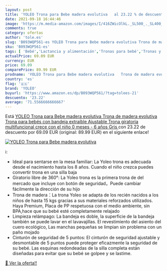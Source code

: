 ```yaml
---
layout: post
title: 'YOLEO Trona para Bebe madera evolutiva   al 23.22 % de descuento'
date: 2021-09-18 16:44:46
image: 'https://m.media-amazon.com/images/I/416ZWicOlkL._SL500_._SL400_.jpg'
comments: true
category: ofertas
author: 'tole.es'
slug: 'B093WQP561-es YOLEO Trona para Bebe madera evolutiva Trona de madera...'
sku: 'B093WQP561-es'
tags: [ 'Bebé','Lactancia y alimentación','Tronas para bebé','Tronas y asientos','bebe','bebés','trona','yoleo', ]
actualPrice: 69.09 EUR
currency: EUR
price: 69.09
comparePrice: 89.99 EUR
prodname: 'YOLEO Trona para Bebe madera evolutiva   Trona de madera evolutiva  Trona para bebés con bandeja extraíble  Ajustable Trona giratoria multifuncional  crece con el niño 0 meses - 6 años   Gris '
country: 'es'
flag: '🇪🇸'
brand: 'YOLEO'
buyurl: 'https://www.amazon.es/dp/B093WQP561/?tag=tolees-21'
descuento: '23.22'
average: '71.5566666666667'
---
```


Está [YOLEO Trona para Bebe madera evolutiva   Trona de madera evolutiva  Trona para bebés con bandeja extraíble  Ajustable Trona giratoria multifuncional  crece con el niño 0 meses - 6 años   Gris ](https://www.amazon.es/dp/B093WQP561/?tag=tolees-21) con 23.22 de descuento por 69.09 EUR (original: 89.99 EUR) en el siguiente enlace!

[![YOLEO Trona para Bebe madera evolutiva  ](https://m.media-amazon.com/images/I/416ZWicOlkL._SL500_._SL400_.jpg)](https://www.amazon.es/dp/B093WQP561/?tag=tolees-21)

ℹ️:

- Ideal para sentarse en la mesa familiar: La Yoleo trona es adecuada desde el nacimiento hasta los 8 años. Cuando el niño crezca puedes convertir trona en una silla baja
- Giratorio libre de 360°: La Yoleo trona es la primera trona de del mercado que incluye con botón de seguridad，Puede cambiar fácilmente la dirección de su hijo
- Trona de madera：La trona Yoleo se adapta de los recién nacidos a los niños de hasta 15 kgs gracias a sus materiales reforzados utilizados. Haya Premium, Placa de PP respetuosa con el medio ambiente, sin BPA,hace que su bebé esté completamente relajado
- Limpieza relámpago: La bandeja es doble, la superficie de la bandeja también se puede lavar en el lavavajillas. El revestimiento del asiento del cuero ecológico, Las manchas pequeñas se limpian sin problema con un paño mojado
- Cinturón de seguridad de 5 puntos: El cinturón de seguridad ajustable y desmontable de 5 puntos puede proteger eficazmente la seguridad de su bebé. Las esquinas redondeadas de la silla completa están diseñadas para evitar que su bebé se golpee y se lastime.

[🛒 Ver la oferta!!](https://www.amazon.es/dp/B093WQP561/?tag=tolees-21)
